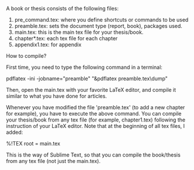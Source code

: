 A book or thesis consists of the following files:
1. pre_command.tex: where you define shortcuts or commands to be used 
2. preamble.tex: sets the document type (report, book), packages used.
3. main.tex: this is the main tex file for your thesis/book.
4. chapter*.tex: each tex file for each chapter
5. appendix1.tex: for appendix

How to compile?

First time, you need to type the following command in a terminal:

pdflatex -ini -jobname="preamble" "&pdflatex preamble.tex\dump"

Then, open the main.tex with your favorite LaTeX editor, and compile it similar to what you have done for articles.

Whenever you have modified the file 'preamble.tex' (to add a new chapter for example), you have to execute the above command.
You can compile your thesis/book from any tex file (for example, chapter1.tex) following the instruction of your LaTeX editor. Note that at the beginning of all tex files, I added:

%!TEX root = main.tex

This is the way of Sublime Text, so that you can compile the book/thesis from any tex file (not just the main.tex). 